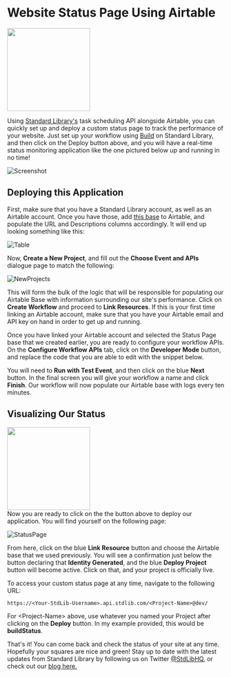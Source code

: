 # **Website Status Page Using Airtable** #

[<img src="https://deploy.stdlib.com/static/images/deploy.svg" width="192">](https://deploy.stdlib.com/)

Using [Standard Library's](https://stdlib.com) task scheduling API alongside Airtable, you can quickly set up and deploy a custom status page to track the performance of your website. Just set up your workflow using [Build](https://build.stdlib.com) on Standard Library, and then click on the Deploy button above, and you will have a real-time status monitoring application like the one pictured below up and running in no time!

![Screenshot](/readme/images/completed.png)

## **Deploying this Application**

First, make sure that you have a Standard Library account, as well as an Airtable account. Once you have those, add [this base](https://airtable.com/addBaseFromShare/shrZZOaBfrbnLGGJN) to Airtable, and populate the URL and Descriptions columns accordingly. It will end up looking something like this:

![Table](/readme/images/sites.png)

Now, **Create a New Project**, and fill out the **Choose Event and APIs** dialogue page to match the following:

![NewProjects](/readme/images/new_project.png)

This will form the bulk of the logic that will be responsible for populating our Airtable Base with information surrounding our site's performance. Click on **Create Workflow** and proceed to **Link Resources**. If this is your first time linking an Airtable account, make sure that you have your Airtable email and API key on hand in order to get up and running.

Once you have linked your Airtable account and selected the Status Page base that we created earlier, you are ready to configure your workflow APIs. On the **Configure Workflow APIs** tab, click on the **Developer Mode** button, and replace the code that you are able to edit with the snippet below.

You will need to **Run with Test Event**, and then click on the blue **Next** button. In the final screen you will give your workflow a name and click **Finish**. Our workflow will now populate our Airtable base with logs every ten minutes.

## **Visualizing Our Status** ##

[<img src="https://deploy.stdlib.com/static/images/deploy.svg" width="192">](https://deploy.stdlib.com/) <br />
Now you are ready to click on the the button above to deploy our application. You will find yourself on the following page:

![StatusPage](/readme/images/statusPage.png)

From here, click on the blue **Link Resource** button and choose the Airtable base that we used previously. You will see a confirmation just below the button declaring that **Identity Generated**, and the blue **Deploy Project** button will become active. Click on that, and your project is officially live.

To access your custom status page at any time, navigate to the following URL:

```
https://<Your-StdLib-Username>.api.stdlib.com/<Project-Name>@dev/
```
For <Project-Name\> above, use whatever you named your Project after clicking on the **Deploy** button. In my example provided, this would be **buildStatus**.

That's it! You can come back and check the status of your site at any time. Hopefully your squares are nice and green! Stay up to date with the latest updates from Standard Library by following us on Twitter [@StdLibHQ](https://twitter.com/StdLibHQ), or check out our [blog here.](https://stdlib.com/blog)